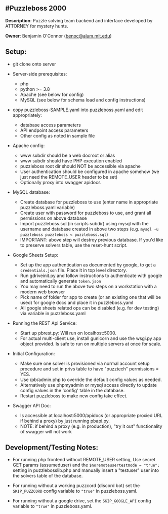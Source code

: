 #Puzzleboss 2000
---

**Description**: Puzzle solving team backend and interface developed by ATTORNEY for mystery hunts.

**Owner**: Benjamin O'Connor (benoc@alum.mit.edu)

## Setup:

- git clone onto server
- Server-side prerequisites:
    - php
    - python >= 3.8
    - Apache (see below for config)
    - MySQL (see below for schema load and config instructions)
    
- copy puzzleboss-SAMPLE.yaml into puzzleboss.yaml and edit appropriately:
    - database access parameters
    - API endpoint access parameters
    - Other config as noted in sample file

- Apache config:
    - www subdir should be a web docroot or alias
    - www subdir should have PHP execution enabled
    - puzzleboss root dir should NOT be accessible via apache
    - User authentication should be configured in apache somehow (we just need the REMOTE_USER header to be set)
    - Optionally proxy into swagger apidocs
    
- MySQL database:
    - Create database for puzzleboss to use (enter name in appropriate puzzleboss.yaml variable)
    - Create user with password for puzzleboss to use, and grant all permissions on above database
    - Import puzzleboss.sql (in scripts subdir) using mysql with the username and database created in above two steps (e.g. `mysql -u puzzleboss puzzleboss < puzzleboss.sql`)
    - IMPORTANT:  above step will destroy previous database.  If you'd like to preserve solvers table, use the reset-hunt script.
    
- Google Sheets Setup:
    - Set up the app authentication as documented by google, to get a `credentials.json` file. Place it in top level directory.
    - Run gdriveinit.py and follow instructions to authenticate with google and automatically generate `token.json`
    - You may need to run the above two steps on a workstation with a modern web browser
    - Pick name of folder for app to create (or an existing one that will be used) for google docs and place it in puzzleboss.yaml
    - All google sheets related ops can be disabled (e.g. for dev testing) via variable in puzzleboss.yaml

- Running the REST Api Service:
    - Start up pbrest.py: Will run on localhost:5000. 
    - For actual multi-client use, install gunicorn and use the wsgi.py app object provided. Is safe to run on multiple servers at once for scale.

- Initial Configuration:
    - Make sure one solver is provisioned via normal account setup procedure and set in privs table to have "puzztech" permissions = YES.
    - Use /pb/admin.php to override the default config values as needed.
    - Alternatively use phpmyadmin or mysql access directly to update config values in the 'config' table in the database.
    - Restart puzzleboss to make new config take effect.
    
- Swagger API Doc:
    - Is accessible at localhost:5000/apidocs (or appropriate proxied URL if behind a proxy) by just running pbapi.py.
    - NOTE: if behind a proxy (e.g. in production), "try it out" functionality of swagger will not work

## Development/Testing Notes:
- For running php frontend without REMOTE_USER setting, Use secret GET params (assumeduser) and the `$noremoteusertestmode = "true";` setting in puzzlebosslib.php and manually insert a "testuser" user into the solvers table of the database.  

- For running without a working puzzcord (discord bot) set the `SKIP_PUZZCORD` config variable to `"true"` in puzzleboss.yaml.

- For running without a google drive, set the `SKIP_GOOGLE_API` config variable to `"true"` in puzzleboss.yaml.
    


